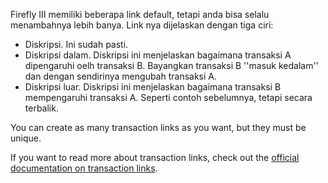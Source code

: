 Firefly III memiliki beberapa link default, tetapi anda bisa selalu menambahnya lebih banya. Link nya dijelaskan dengan tiga ciri:

* Diskripsi. Ini sudah pasti.
* Diskripsi dalam. Diskripsi ini menjelaskan bagaimana transaksi A dipengaruhi oelh transaksi B. Bayangkan transaksi B ''masuk kedalam'' dan dengan sendirinya mengubah transaksi A.
* Diskripsi luar. Diskripsi ini menjelaskan bagaimana transaksi B mempengaruhi transaksi A. Seperti contoh sebelumnya, tetapi secara terbalik.

You can create as many transaction links as you want, but they must be unique.

If you want to read more about transaction links, check out the [official documentation on transaction links](https://docs.firefly-iii.org/advanced-concepts/links).